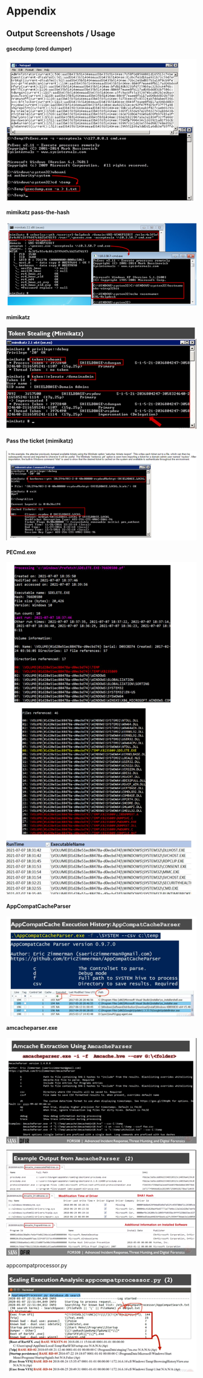 # Appendix

## Output Screenshots / Usage

#### gsecdump (cred dumper)

![gsecdump](<../.gitbook/assets/image (29).png>)

#### mimikatz pass-the-hash

![mimikatz](<../.gitbook/assets/image (85).png>)

#### mimikatz

![mimikatz token stealing](<../.gitbook/assets/image (57).png>)

#### Pass the ticket (mimikatz)

![mimikatz pass the ticket](<../.gitbook/assets/image (43) (1).png>)

#### PECmd.exe

![](<../.gitbook/assets/image (36).png>)

#### AppCompatCacheParser

![appcompatcacheparser screenshot](<../.gitbook/assets/image (86).png>)

#### amcacheparser.exe

![amcacheparser.exe usage](<../.gitbook/assets/image (51).png>)

![amcacheparser.exe output](<../.gitbook/assets/image (25).png>)

appcompatprocessor.py

![](<../.gitbook/assets/image (53).png>)
